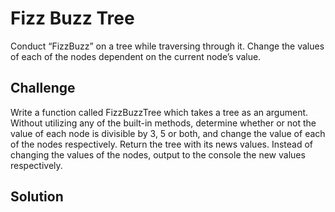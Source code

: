 # Fizz Buzz Tree

Conduct “FizzBuzz” on a tree while traversing through it. 
Change the values of each of the nodes dependent on the current node’s value.

## Challenge

Write a function called FizzBuzzTree which takes a tree as an argument.
Without utilizing any of the built-in methods, determine whether or not the value of each node is divisible by 3, 5 or both, 
and change the value of each of the nodes respectively. Return the tree with its news values.
Instead of changing the values of the nodes, output to the console the new values respectively.

## Solution
